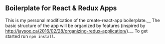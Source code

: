 ## Boilerplate for React & Redux Apps

This is my personal modification of the create-react-app boilerplate.__
The basic structure of the app will be organized by features (inspired by http://jaysoo.ca/2016/02/28/organizing-redux-application/).__
To get started run ```npm install```.